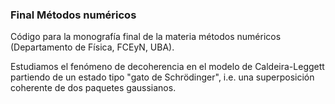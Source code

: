 ### Final Métodos numéricos

Código para la monografía final de la materia métodos numéricos (Departamento de Física, FCEyN, UBA).

Estudiamos el fenómeno de decoherencia en el modelo de Caldeira-Leggett partiendo de un estado tipo "gato de Schrödinger", i.e. una superposición coherente de dos paquetes gaussianos. 
